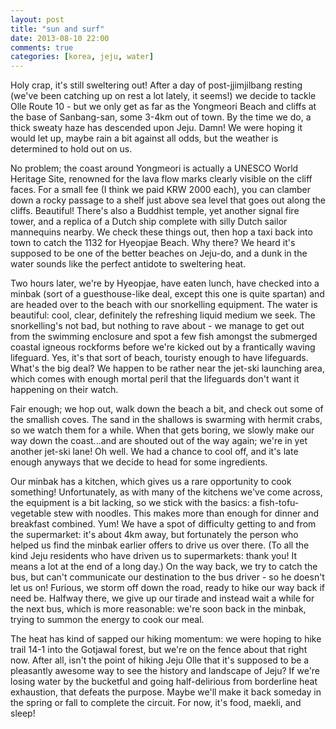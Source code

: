 ```yaml
---
layout: post
title: "sun and surf"
date: 2013-08-10 22:00
comments: true
categories: [korea, jeju, water]
---
```


Holy crap, it's still sweltering out! After a day of post-jjimjilbang resting
(we've been catching up on rest a lot lately, it seems!) we decide to tackle
Olle Route 10 - but we only get as far as the Yongmeori Beach and cliffs
at the base of Sanbang-san, some 3-4km out of town. By the time we do, a
thick sweaty haze has descended upon Jeju. Damn! We were hoping it would let
up, maybe rain a bit against all odds, but the weather is determined to hold
out on us.

No problem; the coast around Yongmeori is actually a UNESCO World Heritage Site,
renowned for the lava flow marks clearly visible on the cliff faces. For a
small fee (I think we paid KRW 2000 each), you can clamber down a rocky passage
to a shelf just above sea level that goes out along the cliffs. Beautiful!
There's also a Buddhist temple, yet another signal fire tower, and a
replica of a Dutch ship complete with silly Dutch sailor mannequins nearby.
We check these things out, then hop a taxi back into town to catch the 1132
for Hyeopjae Beach. Why there? We heard it's supposed to be one of the better
beaches on Jeju-do, and a dunk in the water sounds like the perfect antidote
to sweltering heat.

Two hours later, we're by Hyeopjae, have eaten lunch, have checked into a minbak
(sort of a guesthouse-like deal, except this one is quite spartan) and are
headed over to the beach with our snorkelling equipment. The water is beautiful:
cool, clear, definitely the refreshing liquid medium we seek. The snorkelling's
not bad, but nothing to rave about - we manage to get out from the swimming
enclosure and spot a few fish amongst the submerged coastal igneous rockforms
before we're kicked out by a frantically waving lifeguard. Yes, it's that sort
of beach, touristy enough to have lifeguards. What's the big deal? We happen
to be rather near the jet-ski launching area, which comes with enough mortal
peril that the lifeguards don't want it happening on their watch.

Fair enough; we hop out, walk down the beach a bit, and check out some of the
smallish coves. The sand in the shallows is swarming with hermit crabs, so
we watch them for a while. When that gets boring, we slowly make our way down
the coast...and are shouted out of the way again; we're in yet another
jet-ski lane! Oh well. We had a chance to cool off, and it's late enough anyways
that we decide to head for some ingredients.

Our minbak has a kitchen, which gives us a rare opportunity to cook something!
Unfortunately, as with many of the kitchens we've come across, the equipment
is a bit lacking, so we stick with the basics: a fish-tofu-vegetable stew with
noodles. This makes more than enough for dinner and breakfast combined. Yum!
We have a spot of difficulty getting to and from the supermarket: it's about 4km
away, but fortunately the person who helped us find the minbak earlier offers to
drive us over there. (To all the kind Jeju residents who have driven us to supermarkets:
thank you! It means a lot at the end of a long day.) On the way back, we try to
catch the bus, but can't communicate our destination to the bus driver - so
he doesn't let us on! Furious, we storm off down the road, ready to hike our way
back if need be. Halfway there, we give up our tirade and instead wait a while
for the next bus, which is more reasonable: we're soon back in the minbak,
trying to summon the energy to cook our meal.

The heat has kind of sapped our hiking momentum: we were hoping to hike
trail 14-1 into the Gotjawal forest, but we're on the fence about that right
now. After all, isn't the point of hiking Jeju Olle that it's supposed
to be a pleasantly awesome way to see the history and landscape of Jeju?
If we're losing water by the bucketful and going half-delirious from
borderline heat exhaustion, that defeats the purpose. Maybe we'll make
it back someday in the spring or fall to complete the circuit. For now,
it's food, maekli, and sleep!
